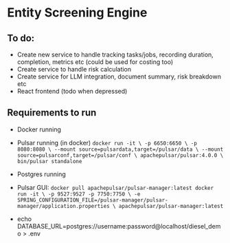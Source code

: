# Entity Screening Engine


## To do:
- Create new service to handle tracking tasks/jobs, recording duration, completion, metrics etc (could be used for costing too)
- Create service to handle risk calculation
- Create service for LLM integration, document summary, risk breakdown etc
- React frontend (todo when depressed)


## Requirements to run
- Docker running
- Pulsar running (in docker)
`docker run -it \
-p 6650:6650 \
-p 8080:8080 \
--mount source=pulsardata,target=/pulsar/data \
--mount source=pulsarconf,target=/pulsar/conf \
apachepulsar/pulsar:4.0.0 \
bin/pulsar standalone`
- Postgres running

- Pulsar GUI:
`docker pull apachepulsar/pulsar-manager:latest
docker run -it \
  -p 9527:9527 -p 7750:7750 \
  -e SPRING_CONFIGURATION_FILE=/pulsar-manager/pulsar-manager/application.properties \
  apachepulsar/pulsar-manager:latest`


- echo DATABASE_URL=postgres://username:password@localhost/diesel_demo > .env
